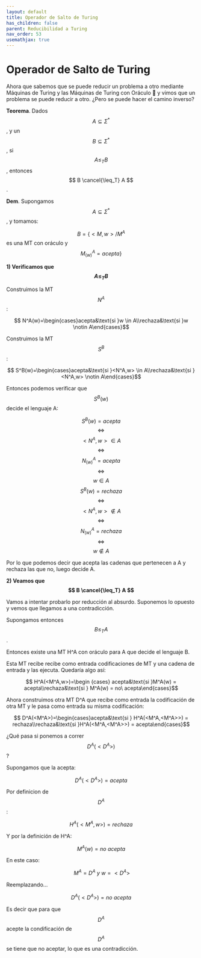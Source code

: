 ```yaml
---
layout: default
title: Operador de Salto de Turing
has_children: false
parent: Reducibilidad a Turing
nav_order: 53
usemathjax: true
---
```


# Operador de Salto de Turing

Ahora que sabemos que se puede reducir un problema a otro mediante Máquinas de Turing y las Máquinas de Turing con Oráculo 🔮 y vimos que un problema se puede reducir a otro. ¿Pero se puede hacer el camino inverso?

**Teorema**.  Dados $$ A \subseteq \Sigma^* $$, y un $$ B \subseteq \Sigma^* $$, si $$ A \leq_T B $$, entonces $$ B \cancel{\leq_T} A $$.

**Dem**. Supongamos $$ A \subseteq \Sigma^* $$, y tomamos:

$$ B = \{ <M,w> / M^A $$ es una MT con oráculo y $$ M^A_{(w)} = acepta \} $$

**1) Verificamos que $$ A \leq_T B $$**

Construimos la MT $$ N^A $$:

$$ N^A(w)=\begin{cases}acepta&\text{si }w \in A\\rechaza&\text{si }w \notin A\end{cases}$$

Construimos la MT $$ S^B $$:

$$ S^B(w)=\begin{cases}acepta&\text{si }<N^A,w> \in A\\rechaza&\text{si } <N^A,w> \notin A\end{cases}$$

Entonces podemos verificar que $$ S^B(w) $$ decide el lenguaje A:

$$ S^B(w) = acepta $$ $$ \iff $$ $$ <N^A,w> \in A $$ $$ \iff $$ $$ N^A_{(w)} = acepta $$ $$ \iff $$ $$ w \in A $$
$$ S^B(w) = rechaza $$ $$ \iff $$ $$ <N^A,w> \notin A $$ $$ \iff $$ $$ N^A_{(w)} = rechaza $$ $$ \iff $$ $$ w \notin A $$

Por lo que podemos decir que acepta las cadenas que pertenecen a A y rechaza las que no, luego decide A.

**2) Veamos que $$ B \cancel{\leq_T} A $$**

Vamos a intentar probarlo por reducción al absurdo. Suponemos lo opuesto y vemos que llegamos a una contradicción.

Supongamos entonces $$ B \leq_T A $$.

Entonces existe una MT H^A con oráculo para A que decide el lenguaje B.

Esta MT recibe recibe como entrada codificaciones de MT y una cadena de entrada y las ejecuta. Quedaría algo así:

$$ H^A(<M^A,w>)=\begin {cases} acepta&\text{si }M^A(w) = acepta\\rechaza&\text{si } M^A(w) = no\ acepta\end{cases}$$

Ahora construimos otra MT D^A que recibe como entrada la codificación de otra MT y le pasa como entrada su misma codificación:

$$ D^A(<M^A>)=\begin{cases}acepta&\text{si } H^A(<M^A,<M^A>>) = rechaza\\rechaza&\text{si }H^A(<M^A,<M^A>>) = acepta\end{cases}$$

¿Qué pasa si ponemos a correr $$ D^A(<D^A>) $$?

Supongamos que la acepta:

$$ D^A(<D^A>) = acepta $$

Por definicion de $$ D^A $$:

$$ H^A(<M^A,w>) = rechaza $$

Y por la definición de H^A:

$$ M^A(w) = no\ acepta $$

En este caso:

$$ \ M^A = D^A\ y\ w = <D^A> $$

Reemplazando...

$$ D^A(<D^A>) = no\ acepta $$

Es decir que para que $$D^A$$ acepte la condificación de $$D^A$$ se tiene que no aceptar, lo que es una contradicción.


